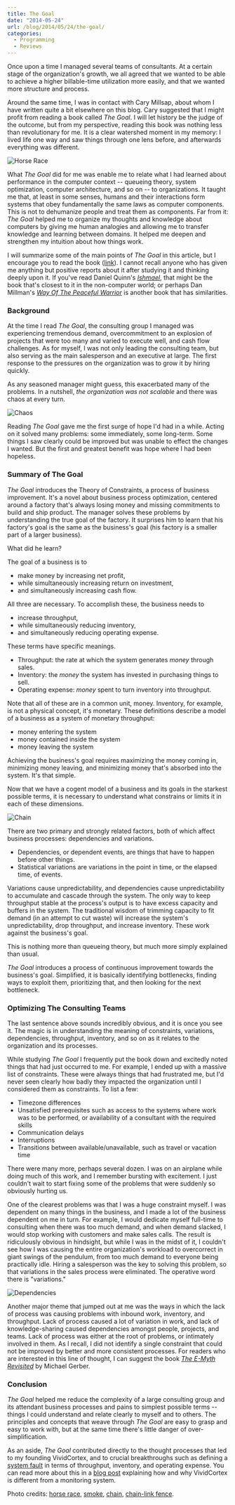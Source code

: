```yaml
---
title: The Goal
date: "2014-05-24"
url: /blog/2014/05/24/the-goal/
categories:
  - Programming
  - Reviews
---
```


Once upon a time I managed several teams of consultants. At a certain stage of the organization's growth, we all agreed that we wanted to be able to achieve a higher billable-time utilization more easily, and that we wanted more structure and process.

Around the same time, I was in contact with Cary Millsap, about whom I have written quite a bit elsewhere on this blog. Cary suggested that I might profit from reading a book called *The Goal*. I will let history be the judge of the outcome, but from my perspective, reading this book was nothing less than revolutionary for me. It is a clear watershed moment in my memory: I lived life one way and saw things through one lens before, and afterwards everything was different.

![Horse Race][horserace]

What *The Goal* did for me was enable me to relate what I had learned about performance in the computer context -- queueing theory, system optimization, computer architecture, and so on -- to organizations. It taught me that, at least in some senses, humans and their interactions form systems that obey fundamentally the same laws as computer components. This is not to dehumanize people and treat them as components. Far from it: *The Goal* helped me to organize my thoughts and knowledge about computers by giving me human analogies and allowing me to transfer knowledge and learning between domains. It helped me deepen and strengthen my intuition about how things work.

I will summarize some of the main points of *The Goal* in this article, but I encourage you to read the book ([link](http://www.amazon.com/Goal-Process-Ongoing-Improvement/dp/0884271951/?tag=xaprb-20)). I cannot recall anyone who has given me anything but positive reports about it after studying it and thinking deeply upon it. If you've read Daniel Quinn's [*Ishmael*](http://www.amazon.com/Ishmael-Adventure-Spirit-Daniel-Quinn/dp/0553375407/?tag=xaprb-20), that might be the book that's closest to it in the non-computer world; or perhaps Dan Millman's [*Way Of The Peaceful Warrior*](http://www.amazon.com/Way-Peaceful-Warrior-Changes-Lives/dp/1932073205/?tag=xaprb-20) is another book that has similarities.

### Background

At the time I read *The Goal*, the consulting group I managed was experiencing tremendous demand, overcommitment to an explosion of projects that were too many and varied to execute well, and cash flow challenges. As for myself, I was not only leading the consulting team, but also serving as the main salesperson and an executive at large. The first response to the pressures on the organization was to grow it by hiring quickly.

As any seasoned manager might guess, this exacerbated many of the problems. In a nutshell, *the organization was not scalable* and there was chaos at every turn.

![Chaos][smoke]

Reading *The Goal* gave me the first surge of hope I'd had in a while. Acting on it solved many problems: some immediately, some long-term. Some things I saw clearly could be improved but was unable to effect the changes I wanted. But the first and greatest benefit was hope where I had been hopeless.

### Summary of The Goal

*The Goal* introduces the Theory of Constraints, a process of business
improvement. It's a novel about business process optimization, centered around a
factory that's always losing money and missing commitments to build and ship
product. The manager solves these problems by understanding the true goal of the
factory. It surprises him to learn that his factory's goal is the same as the
business's goal (his factory is a smaller part of a larger business).

What did he learn?

The goal of a business is to

  - make money by increasing net profit,
  - while simultaneously increasing return on investment,
  - and simultaneously increasing cash flow.

All three are necessary.  To accomplish these, the
business needs to

  - increase throughput,
  - while simultaneously reducing inventory,
  - and simultaneously reducing operating expense.

These terms have specific meanings.

  -  Throughput: the rate at which the system generates *money*
     through sales.
  -  Inventory: the *money* the system has invested in
     purchasing things to sell.
  -  Operating expense: *money* spent to turn inventory into
     throughput.

Note that all of these are in a common unit, money. Inventory, for example, is not a physical concept, it's monetary. These definitions describe a model of a business as a system of monetary throughput:

  - money entering the system
  - money contained inside the system
  - money leaving the system

Achieving the business's goal requires maximizing the money coming in, minimizing money leaving, and minimizing money that's absorbed into the system. It's that simple.

Now that we have a cogent model of a business and its goals in the starkest possible terms, it is necessary to understand what constrains or limits it in each of these dimensions.

![Chain][chain]

There are two primary and strongly related factors, both of which affect business processes: dependencies and variations.

* Dependencies, or dependent events, are things that have to happen before other things.
* Statistical variations are variations in the point in time, or the elapsed time, of events.


Variations cause unpredictability, and dependencies cause unpredictability to accumulate and cascade through the system. The only way to keep throughput stable at the process's output is to have excess capacity and buffers in the system. The traditional wisdom of trimming capacity to fit demand (in an attempt to cut waste) will increase the system's unpredictability, drop throughput, and increase inventory. These work against the business's goal.

This is nothing more than queueing theory, but much more simply explained than
usual.

_The Goal_ introduces a process of continuous improvement towards
the business's goal.  Simplified, it is basically identifying bottlenecks, finding ways to exploit them, prioritizing that, and then looking for the next bottleneck.

### Optimizing The Consulting Teams

The last sentence above sounds incredibly obvious, and it is once you see it. The magic is in understanding the meaning of constraints, variations, dependencies, throughput, inventory, and so on as it relates to the organization and its processes.

While studying *The Goal* I frequently put the book down and excitedly noted things that had just occurred to me. For example, I ended up with a massive list of constraints. These were always things that had frustrated me, but I'd never seen clearly how badly they impacted the organization until I considered them as constraints. To list a few:

* Timezone differences
* Unsatisfied prerequisites such as access to the systems where work was to be performed, or availability of a consultant with the required skills
* Communication delays
* Interruptions
* Transitions between available/unavailable, such as travel or vacation time

There were many more, perhaps several dozen. I was on an airplane while doing much of this work, and I remember bursting with excitement. I just couldn't wait to start fixing some of the problems that were suddenly so obviously hurting us.

One of the clearest problems was that I was a huge constraint myself. I was dependent on many things in the business, and I made a lot of the business dependent on me in turn. For example, I would dedicate myself full-time to consulting when there was too much demand, and when demand slacked, I would stop working with customers and make sales calls. The result is ridiculously obvious in hindsight, but while I was in the midst of it, I couldn't see how I was causing the entire organization's workload to overcorrect in giant swings of the pendulum, from too much demand to everyone being practically idle. Hiring a salesperson was the key to solving this problem, so that variations in the sales process were eliminated. The operative word there is "variations."

![Dependencies][dependencies]

Another major theme that jumped out at me was the ways in which the lack of process was causing problems with inbound work, inventory, and throughput. Lack of process caused a lot of variation in work, and lack of knowledge-sharing caused dependencies amongst people, projects, and teams. Lack of process was either at the root of problems, or intimately involved in them. As I recall, I did not identify a single constraint that could not be improved by better and more consistent processes. For readers who are interested in this line of thought, I can suggest the book [*The E-Myth Revisited*](http://www.amazon.com/E-Myth-Revisited-Small-Businesses-About/dp/0887307280/?tag=xaprb-20) by Michael Gerber.

### Conclusion

*The Goal* helped me reduce the complexity of a large consulting group and its attendant business processes and pains to simplest possible terms -- things I could understand and relate clearly to myself and to others. The principles and concepts that weave through *The Goal* are easy to grasp and easy to work with, but at the same time there's little danger of over-simplification.

As an aside, *The Goal* contributed directly to the thought processes that led to my founding VividCortex, and to crucial breakthroughs such as defining a [system fault](https://vividcortex.com/blog/2014/04/24/fault-anomaly-detection/) in terms of throughput, inventory, and operating expense. You can read more about this in a [blog post][perfmgmt] explaining how and why VividCortex is different from a monitoring system.

Photo credits: [horse race](https://www.flickr.com/photos/kingstongal/6011726882/),
[smoke](https://www.flickr.com/photos/almostinfamous/4603824077/),
[chain](https://www.flickr.com/photos/intherough/3470183543),
[chain-link fence](https://www.flickr.com/photos/willmontague/3813295674/).

[perfmgmt]: https://vividcortex.com/blog/2014/04/21/monitoring-is-dead-long-live-performance-management/
[horserace]: /media/2014/05/horse-race.jpg
[smoke]: /media/2014/05/chaos.jpg
[chain]: /media/2014/05/chain.jpg
[dependencies]: /media/2014/05/chain-link.jpg

